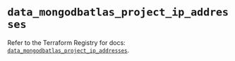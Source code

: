 # `data_mongodbatlas_project_ip_addresses`

Refer to the Terraform Registry for docs: [`data_mongodbatlas_project_ip_addresses`](https://registry.terraform.io/providers/mongodb/mongodbatlas/1.36.0/docs/data-sources/project_ip_addresses).
